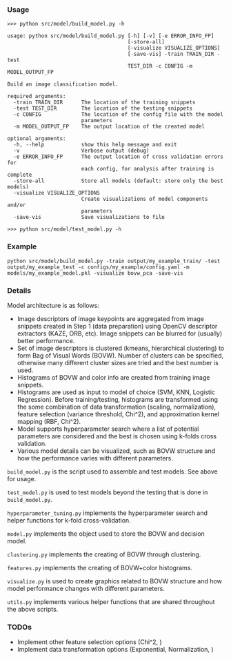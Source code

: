 
### Usage
```
>>> python src/model/build_model.py -h

usage: python src/model/build_model.py [-h] [-v] [-e ERROR_INFO_FP]
                                       [-store-all]
                                       [-visualize VISUALIZE_OPTIONS]
                                       [-save-vis] -train TRAIN_DIR -test
                                       TEST_DIR -c CONFIG -m MODEL_OUTPUT_FP

Build an image classification model.

required arguments:
  -train TRAIN_DIR      The location of the training snippets
  -test TEST_DIR        The location of the testing snippets
  -c CONFIG             The location of the config file with the model
                        parameters
  -m MODEL_OUTPUT_FP    The output location of the created model

optional arguments:
  -h, --help            show this help message and exit
  -v                    Verbose output (debug)
  -e ERROR_INFO_FP      The output location of cross validation errors for
                        each config, for analysis after training is complete
  -store-all            Store all models (default: store only the best models)
  -visualize VISUALIZE_OPTIONS
                        Create visualizations of model components and/or
                        parameters
  -save-vis             Save visualizations to file
```

```
>>> python src/model/test_model.py -h
```

### Example

```
python src/model/build_model.py -train output/my_example_train/ -test output/my_example_test -c configs/my_example/config.yaml -m models/my_example_model.pkl -visualize bovw_pca -save-vis
```

### Details

Model architecture is as follows:
* Image descriptors of image keypoints are aggregated from image snippets created in Step 1 (data preparation) using OpenCV descriptor extractors (KAZE, ORB, etc). Image snippets can be blurred for (usually) better performance.
* Set of image descriptors is clustered (kmeans, hierarchical clustering) to form Bag of Visual Words (BOVW). Number of clusters can be specified, otherwise many different cluster sizes are tried and the best number is used.
* Histograms of BOVW and color info are created from training image snippets.
* Histograms are used as input to model of choice (SVM, KNN, Logistic Regression). Before training/testing, histograms are transformed using the some combination of data transformation (scaling, normalization), feature selection (variance threshold, Chi^2), and approximation kernel mapping (RBF, Chi^2).
* Model supports hyperparameter search where a list of potential parameters are considered and the best is chosen using k-folds cross validation.
* Various model details can be visualized, such as BOVW structure and how the performance varies with different parameters.

`build_model.py` is the script used to assemble and test models. See above for usage.

`test_model.py` is used to test models beyond the testing that is done in `build_model.py`.

`hyperparameter_tuning.py` implements the hyperparameter search and helper functions for k-fold cross-validation.

`model.py` implements the object used to store the BOVW and decision model.

`clustering.py` implements the creating of BOVW through clustering.

`features.py` implements the creating of BOVW+color histograms.

`visualize.py` is used to create graphics related to BOVW structure and how model performance changes with different parameters.

`utils.py` implements various helper functions that are shared throughout the above scripts.


### TODOs

* Implement other feature selection options (Chi^2, )
* Implement data transformation options (Exponential, Normalization, )

